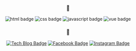 <div align=center>


###  📖
![html badge](https://img.shields.io/badge/HTML-E34F26?style=style-square&logo=HTML5&logoColor=white)
![css badge](https://img.shields.io/badge/CSS-1572B6?style=style-square&logo=CSS3&logoColor=white)
![javascript badge](https://img.shields.io/badge/JavaScript-F7DF1E?style=style-square&logo=JavaScript&logoColor=black)
![vue badge](https://img.shields.io/badge/vue-61DAFB?style=style-square&logo=React&logoColor=black)

###  🔗
[![Tech Blog Badge](http://img.shields.io/badge/-Tech%20blog-black?style-square&logo=github&link=https://maltesers.tistory.com/)](https://maltesers.tistory.com/) 
[![Facebook Badge](https://img.shields.io/badge/-Facebook-1877f2?style-square&logo=facebook&logoColor=white&link=https://www.facebook.com/subin2282)](https://www.facebook.com/subin2282) 
[![Instagram Badge](https://img.shields.io/badge/-Instagram-dd2a7b?style-square&logo=instagram&logoColor=white&link=https://www.instagram.com/sub1n_/)](https://www.instagram.com/sub1n_/) 

</div>
